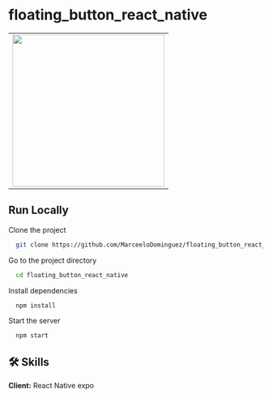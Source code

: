 # floating_button_react_native

<table>
<tr>
  <td><img src="https://user-images.githubusercontent.com/70117105/217387493-4b17de85-1fc5-4f5e-bbaa-38427dec0a36.gif" width="300"></td>
</tr>
</table>

## Run Locally

Clone the project

```bash
  git clone https://github.com/MarceeloDominguez/floating_button_react_native.git
```

Go to the project directory

```bash
  cd floating_button_react_native
```

Install dependencies

```bash
  npm install
```

Start the server

```bash
  npm start
```


## 🛠 Skills
**Client:** React Native expo
